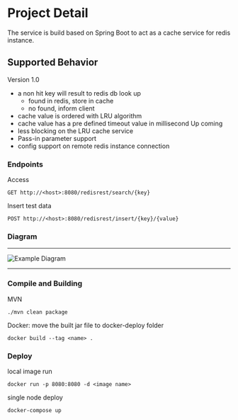 # Project Detail

The service is build based on Spring Boot to act as a cache service for redis instance.

## Supported Behavior
Version 1.0
- a non hit key will result to redis db look up
  - found in redis, store in cache
  - no found, inform client
- cache value is ordered with LRU algorithm
- cache value has a pre defined timeout value in millisecond
Up coming
- less blocking on the LRU cache service
- Pass-in parameter support
- config support on remote redis instance connection

### Endpoints

Access
```
GET http://<host>:8080/redisrest/search/{key}
```
Insert test data
```
POST http://<host>:8080/redisrest/insert/{key}/{value}
```
### Diagram
---

![Example Diagram](https://yuml.me/14bede2a.png)

---

### Compile and Building

MVN
```
./mvn clean package
```
Docker: move the built jar file to docker-deploy folder

```
docker build --tag <name> .
```

### Deploy
local image run
```
docker run -p 8080:8080 -d <image name>
```
single node deploy
```
docker-compose up
```
